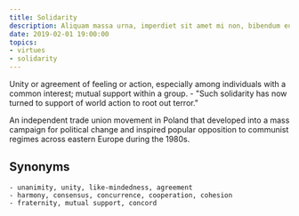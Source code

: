 ```yaml
---
title: Solidarity
description: Aliquam massa urna, imperdiet sit amet mi non, bibendum euismod est.
date: 2019-02-01 19:00:00
topics: 
- virtues
- solidarity
---
```


Unity or agreement of feeling or action, especially among individuals with a common interest; mutual support within a group.
	- "Such solidarity has now turned to support of world action to root out terror."

An independent trade union movement in Poland that developed into a mass campaign for political change and inspired popular opposition to communist regimes across eastern Europe during the 1980s.

## Synonyms
	- unanimity, unity, like-mindedness, agreement
	- harmony, consensus, concurrence, cooperation, cohesion
	- fraternity, mutual support, concord

